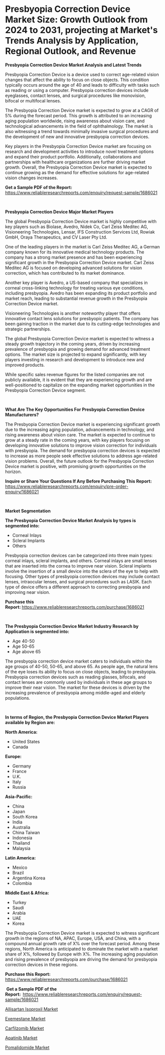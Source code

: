 <p><h1>Presbyopia Correction Device Market Size: Growth Outlook from 2024 to 2031, projecting at Market's Trends Analysis by Application, Regional Outlook, and Revenue</h1></p><p><strong>Presbyopia Correction Device Market Analysis and Latest Trends</strong></p>
<p><p>Presbyopia Correction Device is a device used to correct age-related vision changes that affect the ability to focus on close objects. This condition typically occurs around the age of 40 and leads to difficulty with tasks such as reading or using a computer. Presbyopia correction devices include eyeglasses, contact lenses, and surgical procedures like monovision, bifocal or multifocal lenses.</p><p>The Presbyopia Correction Device market is expected to grow at a CAGR of 5% during the forecast period. This growth is attributed to an increasing aging population worldwide, rising awareness about vision care, and technological advancements in the field of ophthalmology. The market is also witnessing a trend towards minimally invasive surgical procedures and the development of new and innovative presbyopia correction devices.</p><p>Key players in the Presbyopia Correction Device market are focusing on research and development activities to introduce novel treatment options and expand their product portfolio. Additionally, collaborations and partnerships with healthcare organizations are further driving market growth. Overall, the Presbyopia Correction Device market is expected to continue growing as the demand for effective solutions for age-related vision changes increases.</p></p>
<p><strong>Get a Sample PDF of the Report:&nbsp;</strong> <a href="https://www.reliableresearchreports.com/enquiry/request-sample/1686021">https://www.reliableresearchreports.com/enquiry/request-sample/1686021</a></p>
<p>&nbsp;</p>
<p><strong>Presbyopia Correction Device Major Market Players</strong></p>
<p><p>The global Presbyopia Correction Device market is highly competitive with key players such as Biolase, Avedro, Nidek Co, Carl Zeiss Meditec AG, Visioneering Technologies, Lensar, IFS Construction Services Ltd, Rowiak GmbH, Oraya Therapeutics, and CV Laser Pty Ltd. </p><p>One of the leading players in the market is Carl Zeiss Meditec AG, a German company known for its innovative medical technology products. The company has a strong market presence and has been experiencing significant growth in the Presbyopia Correction Device market. Carl Zeiss Meditec AG is focused on developing advanced solutions for vision correction, which has contributed to its market dominance.</p><p>Another key player is Avedro, a US-based company that specializes in corneal cross-linking technology for treating various eye conditions, including presbyopia. Avedro has been expanding its product portfolio and market reach, leading to substantial revenue growth in the Presbyopia Correction Device market.</p><p>Visioneering Technologies is another noteworthy player that offers innovative contact lens solutions for presbyopic patients. The company has been gaining traction in the market due to its cutting-edge technologies and strategic partnerships.</p><p>The global Presbyopia Correction Device market is expected to witness a steady growth trajectory in the coming years, driven by increasing prevalence of presbyopia and growing demand for advanced treatment options. The market size is projected to expand significantly, with key players investing in research and development to introduce new and improved products.</p><p>While specific sales revenue figures for the listed companies are not publicly available, it is evident that they are experiencing growth and are well-positioned to capitalize on the expanding market opportunities in the Presbyopia Correction Device segment.</p></p>
<p>&nbsp;</p>
<p><strong>What Are The Key Opportunities For Presbyopia Correction Device Manufacturers?</strong></p>
<p><p>The Presbyopia Correction Device market is experiencing significant growth due to the increasing aging population, advancements in technology, and rising awareness about vision care. The market is expected to continue to grow at a steady rate in the coming years, with key players focusing on developing innovative solutions to improve vision correction for individuals with presbyopia. The demand for presbyopia correction devices is expected to increase as more people seek effective solutions to address age-related vision problems. Overall, the future outlook for the Presbyopia Correction Device market is positive, with promising growth opportunities on the horizon.</p></p>
<p><strong>Inquire or Share Your Questions If Any Before Purchasing This Report:</strong> <a href="https://www.reliableresearchreports.com/enquiry/pre-order-enquiry/1686021">https://www.reliableresearchreports.com/enquiry/pre-order-enquiry/1686021</a></p>
<p>&nbsp;</p>
<p><strong>Market Segmentation</strong></p>
<p><strong>The Presbyopia Correction Device Market Analysis by types is segmented into:</strong></p>
<p><ul><li>Corneal Inlays</li><li>Scleral Implants</li><li>Others</li></ul></p>
<p><p>Presbyopia correction devices can be categorized into three main types: corneal inlays, scleral implants, and others. Corneal inlays are small lenses that are inserted into the cornea to improve near vision. Scleral implants involve the insertion of a small device into the sclera of the eye to help with focusing. Other types of presbyopia correction devices may include contact lenses, intraocular lenses, and surgical procedures such as LASIK. Each type of device offers a different approach to correcting presbyopia and improving near vision.</p></p>
<p><strong>Purchase this Report:&nbsp;</strong><a href="https://www.reliableresearchreports.com/purchase/1686021">https://www.reliableresearchreports.com/purchase/1686021</a></p>
<p>&nbsp;</p>
<p><strong>The Presbyopia Correction Device Market Industry Research by Application is segmented into:</strong></p>
<p><ul><li>Age 40-50</li><li>Age 50-65</li><li>Age above 65</li></ul></p>
<p><p>The presbyopia correction device market caters to individuals within the age groups of 40-50, 50-65, and above 65. As people age, the natural lens of the eye loses its ability to focus on close objects, leading to presbyopia. Presbyopia correction devices such as reading glasses, bifocals, and contact lenses are commonly used by individuals in these age groups to improve their near vision. The market for these devices is driven by the increasing prevalence of presbyopia among middle-aged and elderly populations.</p></p>
<p>&nbsp;</p>
<p><strong>In terms of Region, the Presbyopia Correction Device Market Players available by Region are:</strong></p>
<p>
    <p> <strong> North America: </strong>
        <ul>
            <li>United States</li>
            <li>Canada</li>
        </ul>
        </p> 
    <p> <strong> Europe: </strong>
        <ul>
            <li>Germany</li>
            <li>France</li>
            <li>U.K.</li>
            <li>Italy</li>
            <li>Russia</li>
        </ul>
        </p> 
    <p> <strong> Asia-Pacific: </strong>
        <ul>
            <li>China</li>
            <li>Japan</li>
            <li>South Korea</li>
            <li>India</li>
            <li>Australia</li>
            <li>China Taiwan</li>
            <li>Indonesia</li>
            <li>Thailand</li>
            <li>Malaysia</li>
        </ul>
        </p> 
    <p> <strong> Latin America: </strong>
        <ul>
            <li>Mexico</li>
            <li>Brazil</li>
            <li>Argentina Korea</li>
            <li>Colombia</li>
        </ul>
        </p> 
    <p> <strong> Middle East & Africa: </strong>
        <ul>
            <li>Turkey</li>
            <li>Saudi</li>
            <li>Arabia</li>
            <li>UAE</li>
            <li>Korea</li>
        </ul>
    </p>
    </p>
<p><p>The Presbyopia Correction Device market is expected to witness significant growth in the regions of NA, APAC, Europe, USA, and China, with a compound annual growth rate of X% over the forecast period. Among these regions, North America is anticipated to dominate the market with a market share of X%, followed by Europe with X%. The increasing aging population and rising prevalence of presbyopia are driving the demand for presbyopia correction devices in these regions.</p></p>
<p><strong>Purchase this Report: </strong><a href="https://www.reliableresearchreports.com/purchase/1686021">https://www.reliableresearchreports.com/purchase/1686021</a></p>
<p>&nbsp;<strong>Get a Sample PDF of the Report:&nbsp;&nbsp;</strong><a href="https://www.reliableresearchreports.com/enquiry/request-sample/1686021">https://www.reliableresearchreports.com/enquiry/request-sample/1686021</a></p>
<p><strong></strong></p>
<p><p><a href="https://medium.com/@charvi.reportprime/allisartan-isoproxil-market-exploring-market-share-market-trends-and-future-growth-af73effdf32c">Allisartan Isoproxil Market</a></p><p><a href="https://medium.com/@v4171497/exemestane-market-analysis-its-cagr-market-segmentation-and-global-industry-overview-9d35f1c432bc">Exemestane Market</a></p><p><a href="https://medium.com/@v4171497/analyzing-carfilzomib-market-global-industry-perspective-and-forecast-2024-to-2031-d04a704df59a">Carfilzomib Market</a></p><p><a href="https://medium.com/@charvi.reportprime/analyzing-apatinib-market-global-industry-perspective-and-forecast-2024-to-2031-71fe8bceaffb">Apatinib Market</a></p><p><a href="https://medium.com/@amyacrooks6457/pomalidomide-market-the-key-to-successful-business-strategy-forecast-till-2031-62e543640cb6">Pomalidomide Market</a></p></p>